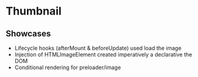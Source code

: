 # Thumbnail

## Showcases

- Lifecycle hooks (afterMount & beforeUpdate) used load the image
- Injection of HTMLImageElement created imperatively a declarative the DOM
- Conditional rendering for preloader/image
